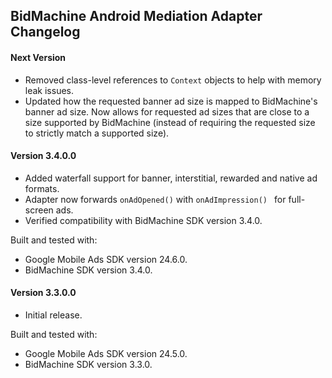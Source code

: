 ## BidMachine Android Mediation Adapter Changelog

#### Next Version
- Removed class-level references to `Context` objects to help with memory leak issues.
- Updated how the requested banner ad size is mapped to BidMachine's banner ad
  size. Now allows for requested ad sizes that are close to a size supported by
  BidMachine (instead of requiring the requested size to strictly match a
  supported size).

#### Version 3.4.0.0
- Added waterfall support for banner, interstitial, rewarded and native ad formats.
- Adapter now forwards `onAdOpened()` with `onAdImpression() ` for full-screen ads.
- Verified compatibility with BidMachine SDK version 3.4.0.

Built and tested with:
- Google Mobile Ads SDK version 24.6.0.
- BidMachine SDK version 3.4.0.

#### Version 3.3.0.0
- Initial release.

Built and tested with:
- Google Mobile Ads SDK version 24.5.0.
- BidMachine SDK version 3.3.0.